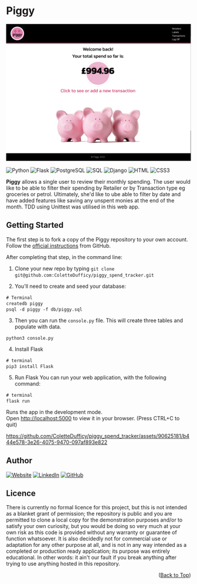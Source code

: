 <a name="readme-top"></a>

# Piggy


![Homepage](screengrabs/homepage.png)

![Python](https://img.shields.io/badge/Python-3776AB?style=for-the-badge&logo=python&logoColor=white)
![Flask](https://img.shields.io/badge/Flask-000000?style=for-the-badge&logo=flask&logoColor=white)
![PostgreSQL](https://img.shields.io/badge/PostgreSQL-316192?style=for-the-badge&logo=postgresql&logoColor=white)
![SQL](https://img.shields.io/badge/MySQL-005C84?style=for-the-badge&logo=mysql&logoColor=white)
![Django](https://img.shields.io/badge/Django-092E20?style=for-the-badge&logo=django&logoColor=white)
![HTML](https://img.shields.io/badge/HTML5-E34F26?style=for-the-badge&logo=html5&logoColor=white)
![CSS3](https://img.shields.io/badge/css3-%231572B6.svg?style=for-the-badge&logo=css3&logoColor=white)


**Piggy** allows a single user to review their monthly spending. The user would like to be able to filter their spending by Retailer or by Transaction type eg groceries or petrol. Ultimately, she'd like to ube able to filter by date and have added features like saving any unspent monies at the end of the month. 
TDD using Unittest was utilised in this web app. 


## Getting Started

The first step is to fork a copy of the Piggy repository to your own account. Follow the [official instructions](https://docs.github.com/en/get-started/quickstart/fork-a-repo) from GitHub.

After completing that step, in the command line:

1. Clone your new repo by typing `git clone git@github.com:ColetteDufficy/piggy_spend_tracker.git`

2. You'll need to create and seed your database:
```
# Terminal
createdb piggy
psql -d piggy -f db/piggy.sql 
```
3. Then you can run the `console.py` file. This will create three tables and populate with data.
```
python3 console.py
```

4. Install Flask
```
# terminal
pip3 install Flask
```

5. Run Flask
You can run your web application, with the following command:
```
# terminal
flask run
```

Runs the app in the development mode.\
Open [http://localhost:5000](http://localhost:5000) to view it in your browser.
(Press CTRL+C to quit)



https://github.com/ColetteDufficy/piggy_spend_tracker/assets/90625181/b444e578-3e26-4075-9470-097af893e822

## Author

[![Website][website-shield]][linkedin-url]
[![LinkedIn][linkedin-shield]][linkedin-url]
[![GitHub][github-shield]][github-url]

[website-shield]: https://img.shields.io/badge/Colette%20Dufficy-FFD300?style=for-the-badge&logo=aboutdotme&logoColor=242424
[linkedin-shield]: https://img.shields.io/badge/LinkedIn-FFD300?style=for-the-badge&logo=linkedin&logoColor=242424
[linkedin-url]: https://linkedin.com/in/colettedufficy/
[github-shield]: https://img.shields.io/badge/GitHub-FFD300?style=for-the-badge&logo=github&logoColor=242424
[github-url]: https://github.com/ColetteDufficy


## Licence
There is currently no formal licence for this project, but this is not intended as a blanket grant of permission; the repository is public and you are permitted to clone a local copy for the demonstration purposes and/or to satisfy your own curiosity, but you would be doing so very much at your own risk as this code is provided without any warranty or guarantee of function whatsoever. It is also decidedly not for commercial use or adaptation for any other purpose at all, and is not in any way intended as a completed or production ready application; its purpose was entirely educational. In other words: it ain't our fault if you break anything after trying to use anything hosted in this repository.


<p align="right">(<a href="#readme-top">Back to Top</a>)</p> 

